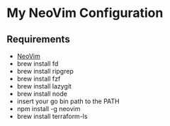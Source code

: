 # My NeoVim Configuration

## Requirements

- [NeoVim](https://neovim.io/)
- brew install fd
- brew install ripgrep
- brew install fzf
- brew install lazygit
- brew install node
- insert your go bin path to the PATH
- npm install -g neovim
- brew install terraform-ls
